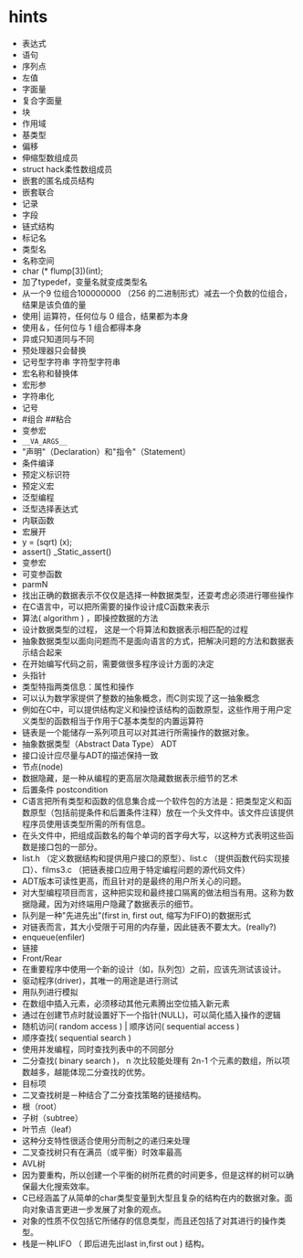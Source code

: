 # hints

- 表达式
- 语句
- 序列点
- 左值
- 字面量
- 复合字面量
- 块
- 作用域
- 基类型
- 偏移
- 伸缩型数组成员
- struct hack柔性数组成员
- 嵌套的匿名成员结构
- 嵌套联合
- 记录
- 字段
- 链式结构
- 标记名
- 类型名
- 名称空间
- char (* flump[3])(int);
- 加了typedef，变量名就变成类型名
- 从一个9 位组合100000000 （256 的二进制形式）减去一个负数的位组合，结果是该负值的量
- 使用| 运算符，任何位与 0 组合，结果都为本身
- 使用＆，任何位与 1 组合都得本身
- 异或只知道同与不同
- 预处理器只会替换
- 记号型字符串 字符型字符串
- 宏名称和替换体
- 宏形参
- 字符串化
- 记号
- #组合 ##粘合
- 变参宏
- `__VA_ARGS__`
- "声明"（Declaration）和"指令"（Statement）
- 条件编译
- 预定义标识符
- 预定义宏
- 泛型编程
- 泛型选择表达式
- 内联函数
- 宏展开
- y = (sqrt) (x);
- assert() _Static_assert()
- 变参宏
- 可变参函数
- parmN
- 找出正确的数据表示不仅仅是选择一种数据类型，还耍考虑必须进行哪些操作
- 在C语言中，可以把所需要的操作设计成C函数来表示
- 算法( algorithm ) ，即操控数据的方法
- 设计数据类型的过程， 这是一个将算法和数据表示相匹配的过程
- 抽象数据类型以面向问题而不是面向语言的方式，把解决问题的方法和数据表示结合起来
- 在开始编写代码之前，需要做很多程序设计方面的决定
- 头指针
- 类型特指两类信息：属性和操作
- 可以认为数学家提供了整数的抽象概念，而C则实现了这一抽象概念
- 例如在C中，可以提供结构定义和操控该结构的函数原型，这些作用于用户定义类型的函数相当于作用于C基本类型的内置运算符
- 链表是一个能储存一系列项且可以对其进行所需操作的数据对象。
- 抽象数据类型（Abstract Data Type） ADT
- 接口设计应尽量与ADT的描述保持一致
- 节点(node)
- 数据隐藏，是一种从编程的更高层次隐藏数据表示细节的艺术
- 后置条件 postcondition
- C语言把所有类型和函数的信息集合成一个软件包的方法是：把类型定义和函数原型（包括前提条件和后置条件注释）放在一个头文件中。该文件应该提供程序员使用该类型所需的所有信息。
- 在头文件中，把组成函数名的每个单词的首字母大写，以这种方式表明这些函数是接口包的一部分。
- list.h （定义数据结构和提供用户接口的原型）、list.c （提供函数代码实现接口）、films3.c （把链表接口应用于特定编程问题的源代码文件）
- ADT版本可读性更高，而且针对的是最终的用户所关心的问题。
- 对大型编程项目而言，这种把实现和最终接口隔离的做法相当有用。这称为数据隐藏，因为对终端用户隐藏了数据表示的细节。
- 队列是一种"先进先出"(first in, first out, 缩写为FIFO)的数据形式
- 对链表而言，其大小受限于可用的内存量，因此链表不要太大。(really?)
- enqueue(enfiler)
- 链接
- Front/Rear
- 在重要程序中使用一个新的设计（如，队列包）之前，应该先测试该设计。
- 驱动程序(driver)，其唯一的用途是进行测试
- 用队列进行模拟
- 在数组中插入元素，必须移动其他元素腾出空位插入新元素
- 通过在创建节点时就设置好下一个指针(NULL)，可以简化插入操作的逻辑
- 随机访问( random access ) | 顺序访问( sequential access )
- 顺序查找( sequential search ) 
- 使用并发编程，同时查找列表中的不同部分
- 二分查找( binary search )， n 次比较能处理有 2n-1 个元素的数组，所以项数越多，越能体现二分查找的优势。
- 目标项
- 二叉查找树是－种结合了二分查找策略的链接结构。
- 根（root）
- 子树（subtree）
- 叶节点（leaf）
- 这种分支特性很适合使用分而制之的递归来处理
- 二叉查找树只有在满员（或平衡）时效率最高
- AVL树
- 因为要重构，所以创建一个平衡的树所花费的时间更多，但是这样的树可以确保最大化搜索效率。
- C已经涵盖了从简单的char类型变量到大型且复杂的结构在内的数据对象。面向对象语言更进一步发展了对象的观点。
- 对象的性质不仅包括它所储存的信息类型，而且还包括了对其进行的操作类型。
- 栈是一种LIFO （ 即后进先出last in,first out ) 结构。